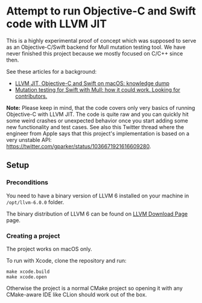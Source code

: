 # Attempt to run Objective-C and Swift code with LLVM JIT

This is a highly experimental proof of concept which was supposed to serve as
an Objective-C/Swift backend for Mull mutation testing tool. We have never
finished this project because we mostly focused on C/C++ since then.

See these articles for a background:

- [LLVM JIT, Objective-C and Swift on macOS: knowledge dump](https://stanislaw.github.io/2018/09/03/llvm-jit-objc-and-swift-knowledge-dump.html)
- [Mutation testing for Swift with Mull: how it could work. Looking for contributors.](https://stanislaw.github.io/2018/09/03/mull-and-swift-how-it-almost-works.html)

**Note:** Please keep in mind, that the code covers only very basics of running
Objective-C with LLVM JIT. The code is quite raw and you can quickly hit some
weird crashes or unexpected behavior once you start adding some new
functionality and test cases. See also this Twitter thread where the engineer
from Apple says that this project's implementation is based on a very unstable
API: https://twitter.com/gparker/status/1036671921616609280.

## Setup

### Preconditions

You need to have a binary version of LLVM 6 installed on your machine in
`/opt/llvm-6.0.0` folder.

The binary distribution of LLVM 6 can be found on
[LLVM Download Page](http://releases.llvm.org/download.html) page.

### Creating a project

The project works on macOS only.

To run with Xcode, clone the repository and run:

```
make xcode.build
make xcode.open
```

Otherwise the project is a normal CMake project so opening it with any
CMake-aware IDE like CLion should work out of the box.
